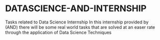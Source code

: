 # DATASCIENCE-AND-INTERNSHIP
Tasks related to Data Science Internship
In this internship provided by (AND) there will be some real world tasks that are solved at an easer rate through the application of Data Science Techniques
